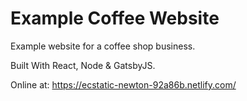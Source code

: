# Example Coffee Website

Example website for a coffee shop business.

Built With React, Node & GatsbyJS.

Online at: https://ecstatic-newton-92a86b.netlify.com/
